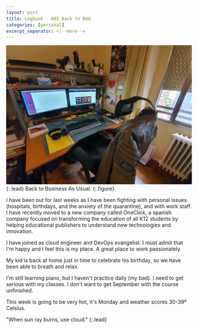 ```yaml
---
layout: post
title: Logbook - 005 Back to BAU
categories: [personal]
excerpt_separator: <!--more-->
---
```


![My Desktop](/assets/img/20200727_104936.jpg){:.lead}
Back to Business As Usual.
{:.figure}


I have been out for last weeks as I have been fighting with personal issues
 (hospitals, birthdays, and the anxiety of the quarantine), and with work
 staff.  I have recently moved to a new company called OneClick, a spanish
 company focused on transforming the education of all K12 students by helping
 educational publishers to understand new technologies and innovation.

<!--more-->

I have joined as cloud engineer and DevOps evangelist.  I must admit that I'm
 happy and I feel this is my place.  A great place to work passionately.

My kid is back at home just in time to celebrate his birthday, so we have been
 able to breath and relax.

I'm still learning piano, but I haven't practice daily (my bad).  I need to get
 serious with my classes.  I don't want to get September with the course
 unfinished.

This week is going to be very hot, it's Monday and weather scores 30-39º Celsius.

"When sun ray burns, use cloud."
{:.lead}